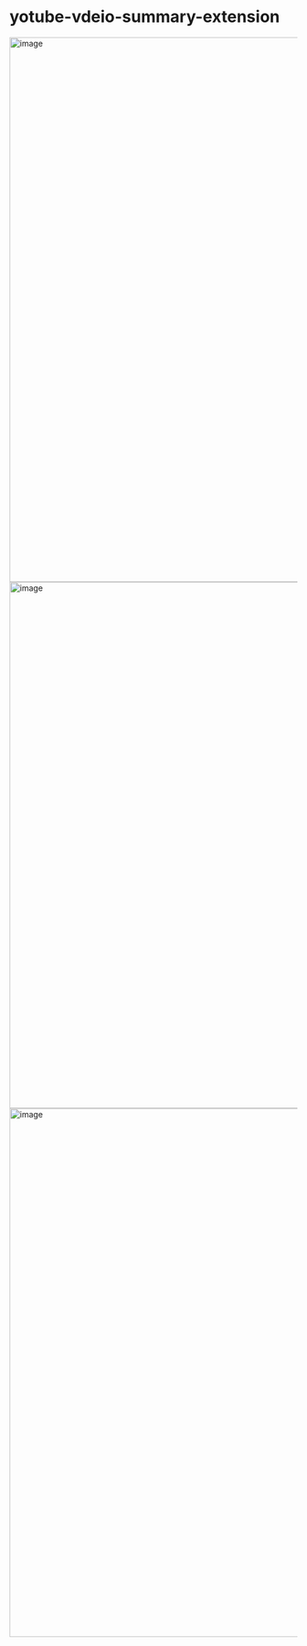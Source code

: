 # yotube-vdeio-summary-extension


<img width="1521" height="953" alt="image" src="https://github.com/user-attachments/assets/122255ea-e63c-49cf-9565-300e6909b156" />




<img width="1458" height="921" alt="image" src="https://github.com/user-attachments/assets/8c0cb9c0-5982-46ad-8d45-f3844648d2b5" />



<img width="1386" height="925" alt="image" src="https://github.com/user-attachments/assets/a8497a43-64d1-4c12-a7f9-becca7550147" />
